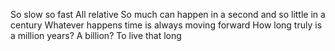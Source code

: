 So slow so fast
All relative
So much can happen in a second and so little in a century
Whatever happens time is always moving forward
How long truly is a million years? A billion?
To live that long